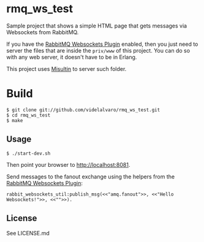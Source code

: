 # rmq_ws_test #

Sample project that shows a simple HTML page that gets messages via Websockets from RabbitMQ.

If you have the [RabbitMQ Websockets Plugin](https://github.com/videlalvaro/rabbitmq-websockets) enabled, then you just need to server the files that are inside the `priv/www` of this project. You can do so with any web server, it doesn't have to be in Erlang.

This project uses [Misultin](https://github.com/ostinelli/misultin) to server such folder.

# Build #

    $ git clone git://github.com/videlalvaro/rmq_ws_test.git
    $ cd rmq_ws_test
    $ make

## Usage ##

    $ ./start-dev.sh

Then point your browser to [http://localhost:8081](http://localhost:8081).

Send messages to the fanout exchange using the helpers from the [RabbitMQ Websockets Plugin](https://github.com/videlalvaro/rabbitmq-websockets/blob/master/src/rabbit_websockets_util.erl):

    rabbit_websockets_util:publish_msg(<<"amq.fanout">>, <<"Hello Websockets!">>, <<"">>).

## License ##

See LICENSE.md
